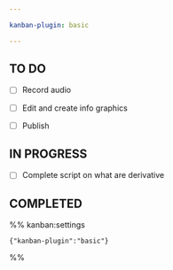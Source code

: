```yaml
---

kanban-plugin: basic

---
```


## TO DO

- [ ] Record audio
- [ ] Edit and create info graphics
- [ ] Publish


## IN PROGRESS

- [ ] Complete script on what are derivative


## COMPLETED





%% kanban:settings
```
{"kanban-plugin":"basic"}
```
%%